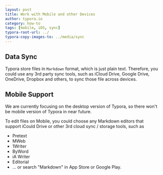 ```yaml
---
layout: post
title: Work with Mobile and other Devices
author: typora.io
category: how-to
tags: [mobile, iOS, sync]
typora-root-url: ../
typora-copy-images-to: ../media/sync
---
```


## Data Sync

Typora store files in `Markdown` format, which is just plain text. Therefore, you could use any 3rd party sync tools, such as iCloud Drive, Google Drive, OneDrive, Dropbox and others, to sync those file across devices.

## Mobile Support

We are currently focusing on the desktop version of Typora, so there won't be mobile version of Typora in near future.

To edit files on Mobile, you could choose any Markdown editors that support iCould Drive or other 3rd cloud sync / storage tools, such as

- Pretext
- MWeb
- 1Writer
- ByWord
- iA Writer
- Editorial
- ... or search "Markdown" in App Store or Google Play.



